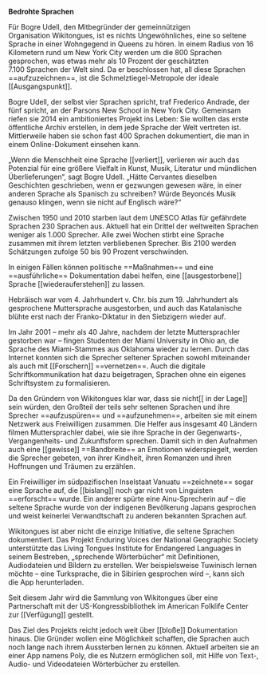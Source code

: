 **Bedrohte Sprachen**

Für Bogre Udell, den Mitbegründer der gemeinnützigen Organisation Wikitongues, ist es nichts Ungewöhnliches, eine so seltene Sprache in einer Wohngegend in Queens zu hören. In einem Radius von 16 Kilometern rund um New York City werden um die 800 Sprachen gesprochen, was etwas mehr als 10 Prozent der geschätzten 7.100 Sprachen der Welt sind. Da er beschlossen hat, all diese Sprachen ==aufzuzeichnen==, ist die Schmelztiegel-Metropole der ideale [[Ausgangspunkt]].

Bogre Udell, der selbst vier Sprachen spricht, traf Frederico Andrade, der fünf spricht, an der Parsons New School in New York City. Gemeinsam riefen sie 2014 ein ambitioniertes Projekt ins Leben: Sie wollten das erste öffentliche Archiv erstellen, in dem jede Sprache der Welt vertreten ist. Mittlerweile haben sie schon fast 400 Sprachen dokumentiert, die man in einem Online-Dokument einsehen kann.

„Wenn die Menschheit eine Sprache [[verliert]], verlieren wir auch das Potenzial für eine größere Vielfalt in Kunst, Musik, Literatur und mündlichen Überlieferungen“, sagt Bogre Udell. „Hätte Cervantes dieselben Geschichten geschrieben, wenn er gezwungen gewesen wäre, in einer anderen Sprache als Spanisch zu schreiben? Würde Beyoncés Musik genauso klingen, wenn sie nicht auf Englisch wäre?“

Zwischen 1950 und 2010 starben laut dem UNESCO Atlas für gefährdete Sprachen 230 Sprachen aus. Aktuell hat ein Drittel der weltweiten Sprachen weniger als 1.000 Sprecher. Alle zwei Wochen stirbt eine Sprache zusammen mit ihrem letzten verbliebenen Sprecher. Bis 2100 werden Schätzungen zufolge 50 bis 90 Prozent verschwinden.

In einigen Fällen können politische ==Maßnahmen== und eine ==ausführliche== Dokumentation dabei helfen, eine [[ausgestorbene]] Sprache [[wiederauferstehen]] zu lassen. 

Hebräisch war vom 4. Jahrhundert v. Chr. bis zum 19. Jahrhundert als gesprochene Muttersprache ausgestorben, und auch das Katalanische blühte erst nach der Franko-Diktatur in den Siebzigern wieder auf. 

Im Jahr 2001 – mehr als 40 Jahre, nachdem der letzte Muttersprachler gestorben war – fingen Studenten der Miami University in Ohio an, die Sprache des Miami-Stammes aus Oklahoma wieder zu lernen. Durch das Internet konnten sich die Sprecher seltener Sprachen sowohl miteinander als auch mit [[Forschern]] ==vernetzen==. Auch die digitale Schriftkommunikation hat dazu beigetragen, Sprachen ohne ein eigenes Schriftsystem zu formalisieren.

Da den Gründern von Wikitongues klar war, dass sie nicht[[ in der Lage]] sein würden, den Großteil der teils sehr seltenen Sprachen und ihre Sprecher ==aufzuspüren== und ==aufzunehmen==, arbeiten sie mit einem Netzwerk aus Freiwilligen zusammen. Die Helfer aus insgesamt 40 Ländern filmen Muttersprachler dabei, wie sie ihre Sprache in der Gegenwarts-, Vergangenheits- und Zukunftsform sprechen. Damit sich in den Aufnahmen auch eine [[gewisse]] ==Bandbreite== an Emotionen widerspiegelt, werden die Sprecher gebeten, von ihrer Kindheit, ihren Romanzen und ihren Hoffnungen und Träumen zu erzählen.

Ein Freiwilliger im südpazifischen Inselstaat Vanuatu ==zeichnete== sogar eine Sprache auf, die [[bislang]] noch gar nicht von Linguisten ==erforscht== wurde. Ein anderer spürte eine Ainu-Sprecherin auf – die seltene Sprache wurde von der indigenen Bevölkerung Japans gesprochen und weist keinerlei Verwandtschaft zu anderen bekannten Sprachen auf.

Wikitongues ist aber nicht die einzige Initiative, die seltene Sprachen dokumentiert. Das Projekt Enduring Voices der National Geographic Society unterstützte das Living Tongues Institute for Endangered Languages in seinem Bestreben, „sprechende Wörterbücher“ mit Definitionen, Audiodateien und Bildern zu erstellen. Wer beispielsweise Tuwinisch lernen möchte – eine Turksprache, die in Sibirien gesprochen wird –, kann sich die App herunterladen.

Seit diesem Jahr wird die Sammlung von Wikitongues über eine Partnerschaft mit der US-Kongressbibliothek im American Folklife Center zur [[Verfügung]] gestellt. 

Das Ziel des Projekts reicht jedoch weit über [[bloße]] Dokumentation hinaus. Die Gründer wollen eine Möglichkeit schaffen, die Sprachen auch noch lange nach ihrem Aussterben lernen zu können. Aktuell arbeiten sie an einer App namens Poly, die es Nutzern ermöglichen soll, mit Hilfe von Text-, Audio- und Videodateien Wörterbücher zu erstellen.


